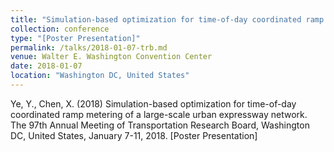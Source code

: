 ```yaml
---
title: "Simulation-based optimization for time-of-day coordinated ramp metering of a large-scale urban expressway network"
collection: conference
type: "[Poster Presentation]"
permalink: /talks/2018-01-07-trb.md
venue: Walter E. Washington Convention Center
date: 2018-01-07
location: "Washington DC, United States"
---
```

Ye, Y., Chen, X. (2018) Simulation-based optimization for time-of-day coordinated ramp metering of a large-scale urban expressway network. The 97th Annual Meeting of Transportation Research Board, Washington DC, United States, January 7-11, 2018. [Poster Presentation]
